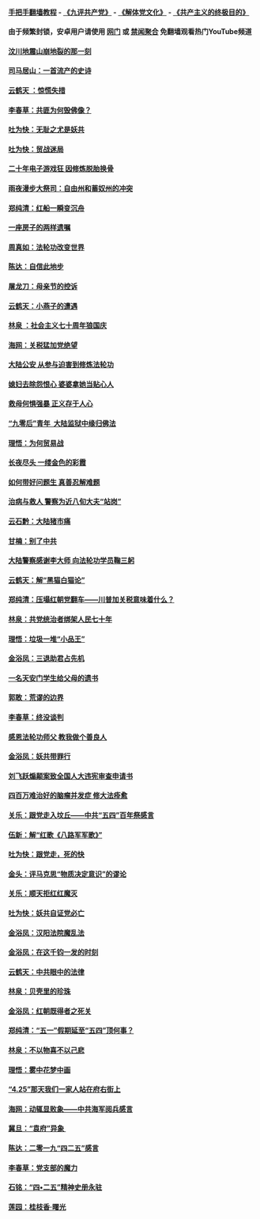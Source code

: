 #### [手把手翻墙教程](https://github.com/gfw-breaker/guides/wiki) -  [《九评共产党》](https://github.com/gfw-breaker/9ping.md?t=05230937) - [《解体党文化》](https://github.com/gfw-breaker/jtdwh.md?t=05230937) - [《共产主义的终极目的》](https://github.com/gfw-breaker/gczydzjmd.md?t=05230937)

#### 由于频繁封锁，安卓用户请使用 [网门](https://github.com/gfw-breaker/bn-android/blob/master/ogate.md?t=05230937) 或 [禁闻聚合](https://github.com/gfw-breaker/bn-android) 免翻墙观看热门YouTube频道 

#### [汶川地震山崩地裂的那一刻](../pages/nsc993/n11273123.md?t=05230937) 

#### [司马居山：一首流产的史诗](../pages/nsc993/n11268076.md?t=05230937) 

#### [云鹤天 ：惊慌失措](../pages/nsc993/n11267465.md?t=05230937) 

#### [李春草：共匪为何毁佛像？](../pages/nsc993/n11267454.md?t=05230937) 

#### [吐为快：无耻之尤是妖共](../pages/nsc993/n11261325.md?t=05230937) 

#### [吐为快：贸战迷局](../pages/nsc993/n11261303.md?t=05230937) 

#### [二十年电子游戏狂 因修炼脱胎换骨](../pages/nsc993/n11258498.md?t=05230937) 

#### [雨夜漫步大祭司：自由州和蓄奴州的冲突](../pages/nsc993/n11259095.md?t=05230937) 

#### [郑纯清：红船一瞬变沉舟](../pages/nsc993/n11256277.md?t=05230937) 

#### [一座房子的两样遗嘱](../pages/nsc993/n11253464.md?t=05230937) 

#### [周真如：法轮功改变世界](../pages/nsc993/n11254173.md?t=05230937) 

#### [陈达：自信此地步](../pages/nsc993/n11254025.md?t=05230937) 

#### [屠龙刀：母亲节的控诉](../pages/nsc993/n11253997.md?t=05230937) 

#### [云鹤天：小燕子的遭遇](../pages/nsc993/n11253153.md?t=05230937) 

#### [林泉 ：社会主义七十周年狼国庆](../pages/nsc993/n11253108.md?t=05230937) 

#### [海网：关税猛加党绝望](../pages/nsc993/n11253056.md?t=05230937) 

#### [大陆公安 从参与迫害到修炼法轮功](../pages/nsc993/n11252250.md?t=05230937) 

#### [媳妇去除怨恨心 婆婆拿她当贴心人](../pages/nsc993/n11252448.md?t=05230937) 

#### [救母何惧强暴 正义存于人心](../pages/nsc993/n11248618.md?t=05230937) 

#### [“九零后”青年  大陆监狱中缘归佛法](../pages/nsc993/n11248180.md?t=05230937) 

#### [理悟：为何贸易战](../pages/nsc993/n11246103.md?t=05230937) 

#### [长夜尽头 一缕金色的彩霞](../pages/nsc993/n11245419.md?t=05230937) 

#### [如何带好问题生 真善忍解难题](../pages/nsc993/n11243655.md?t=05230937) 

#### [治病与救人 警察为近八旬大夫“站岗”](../pages/nsc993/n11243139.md?t=05230937) 

#### [云石黔：大陆猪市痛](../pages/nsc993/n11243584.md?t=05230937) 

#### [甘楠：别了中共](../pages/nsc993/n11243152.md?t=05230937) 

#### [大陆警察感谢李大师 向法轮功学员鞠三躬](../pages/nsc993/n11243062.md?t=05230937) 

#### [云鹤天：解“黑猫白猫论”](../pages/nsc993/n11241079.md?t=05230937) 

#### [郑纯清：压塌红朝党翻车——川普加关税意味着什么？](../pages/nsc993/n11241056.md?t=05230937) 

#### [林泉：共党统治者绑架人民七十年](../pages/nsc993/n11241034.md?t=05230937) 

#### [理悟：垃圾一堆“小品王”](../pages/nsc993/n11241005.md?t=05230937) 

#### [金浴凤：三退助君占先机](../pages/nsc993/n11240896.md?t=05230937) 

#### [一名天安门学生给父母的遗书](../pages/nsc993/n11240241.md?t=05230937) 

#### [郭敢：荒谬的边界](../pages/nsc993/n11239395.md?t=05230937) 

#### [李春草：终没谈判](../pages/nsc993/n11238751.md?t=05230937) 

#### [感恩法轮功师父 教我做个善良人](../pages/nsc993/n11238180.md?t=05230937) 

#### [金浴凤：妖共带罪行](../pages/nsc993/n11238313.md?t=05230937) 

#### [刘飞跃煽颠案致全国人大违宪审查申请书](../pages/nsc993/n11238268.md?t=05230937) 

#### [四百万难治好的脑瘤并发症 修大法痊愈](../pages/nsc993/n11238020.md?t=05230937) 

#### [关乐：跟党走入坟丘——中共“五四”百年祭感言](../pages/nsc993/n11236150.md?t=05230937) 

#### [伍新：解“红歌《八路军军歌》”](../pages/nsc993/n11227702.md?t=05230937) 

#### [吐为快：跟党走，死的快](../pages/nsc993/n11227511.md?t=05230937) 

#### [金头：评马克思“物质决定意识”的谬论](../pages/nsc993/n11227161.md?t=05230937) 

#### [关乐：顺天拒红红魔灭](../pages/nsc993/n11225393.md?t=05230937) 

#### [吐为快：妖共自证党必亡](../pages/nsc993/n11223109.md?t=05230937) 

#### [金浴凤：汉阳法院魔乱法](../pages/nsc993/n11222083.md?t=05230937) 

#### [金浴凤：在这千钧一发的时刻](../pages/nsc993/n11222047.md?t=05230937) 

#### [云鹤天：中共眼中的法律](../pages/nsc993/n11221943.md?t=05230937) 

#### [林泉：贝壳里的珍珠](../pages/nsc993/n11217073.md?t=05230937) 

#### [金浴凤：红朝既得者之死关](../pages/nsc993/n11217063.md?t=05230937) 

#### [郑纯清：“五一”假期延至“五四”顶何事？](../pages/nsc993/n11217000.md?t=05230937) 

#### [林泉：不以物喜不以己悲](../pages/nsc993/n11216987.md?t=05230937) 

#### [理悟：雾中花梦中画](../pages/nsc993/n11213846.md?t=05230937) 

#### [“4.25”那天我们一家人站在府右街上](../pages/nsc993/n11210435.md?t=05230937) 

#### [海网：动辄显败象——中共海军阅兵感言](../pages/nsc993/n11212147.md?t=05230937) 

#### [冀旦：“袁府”异象 ](../pages/nsc993/n11211996.md?t=05230937) 

#### [陈达：二零一九“四二五”感言](../pages/nsc993/n11211971.md?t=05230937) 

#### [李春草：党支部的魔力](../pages/nsc993/n11211722.md?t=05230937) 

#### [石铭：“四•二五”精神史册永驻](../pages/nsc993/n11210585.md?t=05230937) 

#### [莲园：桂枝香‧曙光](../pages/nsc993/n11210371.md?t=05230937) 

